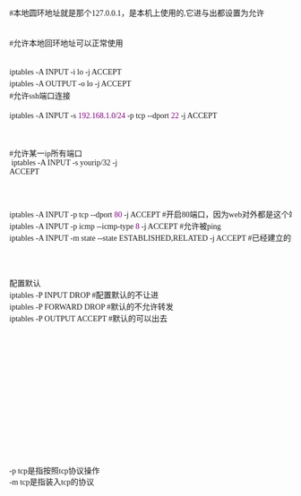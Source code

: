 <pre style="margin-top:0px;margin-bottom:0px;padding:0px;white-space:pre-wrap;word-wrap:break-word;font-family:&quot;">

<pre style="margin-top:0px;margin-bottom:0px;padding:0px;white-space:pre-wrap;word-wrap:break-word;font-family:&quot;"><span style="margin:0px;padding:0px;line-height:1.5 !important;">#本地圆环地址就是那个127.0.0.1，是本机上使用的,它进与出都设置为允许</span></pre>
<pre style="margin-top:0px;margin-bottom:0px;padding:0px;white-space:pre-wrap;word-wrap:break-word;font-family:&quot;">#允许本地回环地址可以正常使用</pre>
</pre>
<pre style="margin-top:0px;margin-bottom:0px;padding:0px;white-space:pre-wrap;word-wrap:break-word;font-family:&quot;">iptables -A INPUT -i lo -<span style="margin:0px;padding:0px;line-height:1.5 !important;">j ACCEPT  
iptables </span>-A OUTPUT -o lo -j ACCEPT</pre>
<pre style="margin-top:0px;margin-bottom:0px;padding:0px;white-space:pre-wrap;word-wrap:break-word;font-family:&quot;"></pre>
<pre style="margin-top:0px;margin-bottom:0px;padding:0px;white-space:pre-wrap;word-wrap:break-word;font-family:&quot;">#允许ssh端口连接</pre>
<pre style="margin-top:0px;margin-bottom:0px;padding:0px;white-space:pre-wrap;word-wrap:break-word;font-family:&quot;">

<pre style="margin-top:0px;margin-bottom:0px;padding:0px;white-space:pre-wrap;word-wrap:break-word;font-family:&quot;">iptables -A INPUT -s <span style="margin:0px;padding:0px;color:#800080;line-height:1.5 !important;">192.168</span>.<span style="margin:0px;padding:0px;color:#800080;line-height:1.5 !important;">1.0</span>/<span style="margin:0px;padding:0px;color:#800080;line-height:1.5 !important;">24</span> -p tcp --dport <span style="margin:0px;padding:0px;color:#800080;line-height:1.5 !important;">22</span> -j ACCEPT </pre>
#允许某一ip所有端口<br />
iptables -A INPUT -s yourip/32 -j ACCEPT</pre>
<pre style="margin-top:0px;margin-bottom:0px;padding:0px;word-wrap:break-word;">

<pre style="font-family:&quot;white-space:pre-wrap;margin-top:0px;margin-bottom:0px;padding:0px;word-wrap:break-word;">iptables -A INPUT -p tcp --dport <span style="margin:0px;padding:0px;color:#800080;line-height:1.5 !important;">80</span> -<span style="margin:0px;padding:0px;line-height:1.5 !important;">j ACCEPT #开启80端口，因为web对外都是这个端口
iptables </span>-A INPUT -p icmp --icmp-type <span style="margin:0px;padding:0px;color:#800080;line-height:1.5 !important;">8</span> -<span style="margin:0px;padding:0px;line-height:1.5 !important;">j ACCEPT #允许被ping
iptables </span>-A INPUT -m state --state ESTABLISHED,RELATED -<span style="margin:0px;padding:0px;line-height:1.5 !important;">j ACCEPT #已经建立的连接得让它进来</span></pre>
<pre style="font-family:&quot;white-space:pre-wrap;margin-top:0px;margin-bottom:0px;padding:0px;word-wrap:break-word;"><span style="margin:0px;padding:0px;line-height:1.5 !important;">配置默认
<pre style="margin-top:0px;margin-bottom:0px;padding:0px;white-space:pre-wrap;word-wrap:break-word;font-family:&quot;">iptables -<span style="margin:0px;padding:0px;line-height:1.5 !important;">P INPUT DROP #配置默认的不让进
iptables </span>-<span style="margin:0px;padding:0px;line-height:1.5 !important;">P FORWARD DROP #默认的不允许转发
iptables </span>-P OUTPUT ACCEPT #默认的可以出去</pre>
</span></pre>
<span style="white-space:pre-wrap;"> </span> 
<pre style="font-family:&quot;white-space:pre-wrap;margin-top:0px;margin-bottom:0px;padding:0px;word-wrap:break-word;"></pre>
<span style="white-space:pre-wrap;"> </span> 
<pre style="font-family:&quot;white-space:pre-wrap;margin-top:0px;margin-bottom:0px;padding:0px;word-wrap:break-word;">-p tcp是指按照tcp协议操作
-m tcp是指装入tcp的协议
</pre>
<span style="white-space:pre-wrap;"> </span> 
<pre style="font-family:&quot;white-space:pre-wrap;margin-top:0px;margin-bottom:0px;padding:0px;word-wrap:break-word;"><span style="font-family:&quot;"> </span></pre>
<span style="font-family:'sans serif, tahoma, verdana, helvetica';"><span style="white-space:nowrap;"> </span></span></pre>
<pre style="margin-top:0px;margin-bottom:0px;padding:0px;word-wrap:break-word;"></pre>